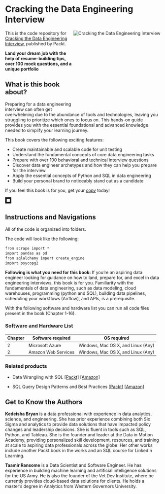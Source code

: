 # Cracking the Data Engineering Interview	

<a href="https://www.packtpub.com/product/cracking-the-data-engineering-interview/9781837630776"><img src="https://www.packtpub.com/search?query=cracking+the+data+engineering+interview" alt="Cracking the Data Engineering Interview" height="256px" align="right"></a>

This is the code repository for [Cracking the Data Engineering Interview](https://www.packtpub.com/product/cracking-the-data-engineering-interview/9781837630776), published by Packt.

**Land your dream job with the help of resume-building tips, over 100 mock questions, and a unique portfolio**

## What is this book about?
Preparing for a data engineering interview can often get overwhelming due to the abundance of tools and technologies, leaving you struggling to prioritize which ones to focus on. This hands-on guide provides you with the essential foundational and advanced knowledge needed to simplify your learning journey.


This book covers the following exciting features: 
* Create maintainable and scalable code for unit testing
* Understand the fundamental concepts of core data engineering tasks
* Prepare with over 100 behavioral and technical interview questions
* Discover data engineer archetypes and how they can help you prepare for the interview
* Apply the essential concepts of Python and SQL in data engineering
* Build your personal brand to noticeably stand out as a candidate

If you feel this book is for you, get your [copy](https://www.amazon.com/dp/1837630771) today!

<a href="https://www.packtpub.com/?utm_source=github&utm_medium=banner&utm_campaign=GitHubBanner"><img src="https://raw.githubusercontent.com/PacktPublishing/GitHub/master/GitHub.png" alt="https://www.packtpub.com/" border="5" /></a>

## Instructions and Navigations
All of the code is organized into folders.

The code will look like the following:
```
from scrape import *
import pandas as pd
from sqlalchemy import create_engine
import psycopg2
```

**Following is what you need for this book:**
If you’re an aspiring data engineer looking for guidance on how to land, prepare for, and excel in data engineering interviews, this book is for you. Familiarity with the fundamentals of data engineering, such as data modeling, cloud warehouses, programming (python and SQL), building data pipelines, scheduling your workflows (Airflow), and APIs, is a prerequisite.	

With the following software and hardware list you can run all code files present in the book (Chapter 1-16).

### Software and Hardware List

| Chapter  | Software required                                                                    | OS required                        |
| -------- | ------------------------------------------------------------------------------------| -----------------------------------|
|  2		   | 	Microsoft Azure		                                            			  | Windows, Mac OS X, and Linux (Any) |
|   2      | Amazon Web Services  																					         |   Windows, Mac OS X, and Linux (Any)|

### Related products <Other books you may enjoy>
* Data Wrangling with SQL [[Packt]](https://www.packtpub.com/product/data-wrangling-with-sql/9781837630028) [[Amazon]](https://www.amazon.com/dp/183763002X)

* SQL Query Design Patterns and Best Practices [[Packt]](https://www.packtpub.com/product/sql-query-design-patterns-and-best-practices/9781837633289) [[Amazon]](https://www.amazon.com/dp/1837633282)

## Get to Know the Authors
**Kedeisha Bryan** is a data professional with experience in data analytics, science, and engineering. She has prior experience combining both Six Sigma and analytics to provide data solutions that have impacted policy changes and leadership decisions. She is fluent in tools such as SQL, Python, and Tableau.
She is the founder and leader at the Data in Motion Academy, providing personalized skill development, resources, and training at scale to aspiring data professionals across the globe. Her other works include another Packt book in the works and an SQL course for LinkedIn Learning.

**Taamir Ransome** is a Data Scientist and Software Engineer. He has experience in building machine learning and artificial intelligence solutions for the US Army. He is also the founder of the Vet Dev Institute, where he currently provides cloud-based data solutions for clients. He holds a master’s degree in Analytics from Western Governors University.
